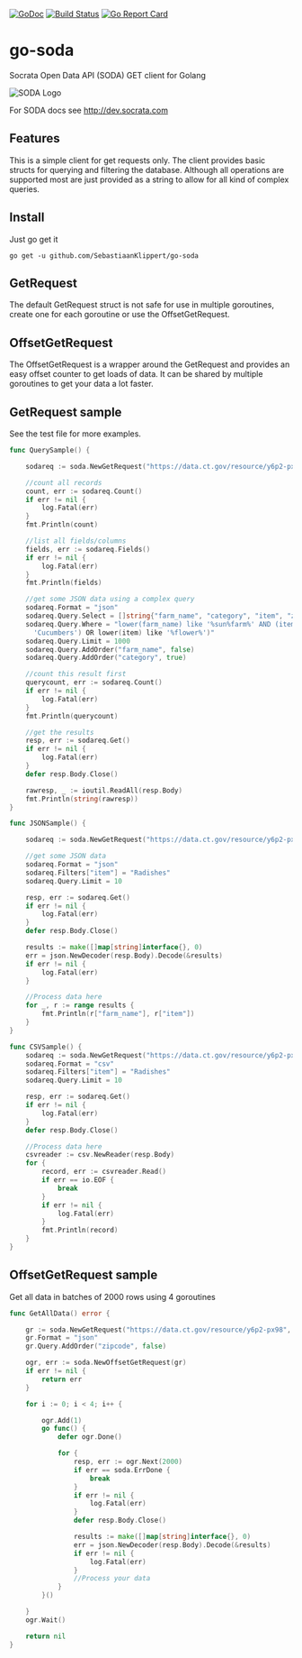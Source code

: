 [![GoDoc](https://godoc.org/github.com/golang/gddo?status.svg)](http://godoc.org/github.com/SebastiaanKlippert/go-soda)
[![Build Status](https://travis-ci.org/SebastiaanKlippert/go-soda.svg?branch=master)](https://travis-ci.org/SebastiaanKlippert/go-soda)
[![Go Report Card](http://goreportcard.com/badge/SebastiaanKlippert/go-soda)](http:/goreportcard.com/report/SebastiaanKlippert/go-soda)


# go-soda

Socrata Open Data API (SODA) GET client for Golang

![SODA Logo](http://1j3rac4ejwve1p3y0x1gprgk.wpengine.netdna-cdn.com/wp-content/uploads/2010/11/soda1.png)

For SODA docs see http://dev.socrata.com

## Features

This is a simple client for get requests only.
The client provides basic structs for querying and filtering the database.
Although all operations are supported most are just provided as a string to allow for all kind of complex queries.

## Install

Just go get it
```
go get -u github.com/SebastiaanKlippert/go-soda
```

## GetRequest

The default GetRequest struct is not safe for use in multiple goroutines, create one for each goroutine or use the OffsetGetRequest.

## OffsetGetRequest

The OffsetGetRequest is a wrapper around the GetRequest and provides an easy offset counter to get loads of data. 
It can be shared by multiple goroutines to get your data a lot faster.

## GetRequest sample

See the test file for more examples.

```go
func QuerySample() {

	sodareq := soda.NewGetRequest("https://data.ct.gov/resource/y6p2-px98", "")

	//count all records
	count, err := sodareq.Count()
	if err != nil {
		log.Fatal(err)
	}
	fmt.Println(count)

	//list all fields/columns
	fields, err := sodareq.Fields()
	if err != nil {
		log.Fatal(err)
	}
	fmt.Println(fields)

	//get some JSON data using a complex query
	sodareq.Format = "json"
	sodareq.Query.Select = []string{"farm_name", "category", "item", "zipcode"}
	sodareq.Query.Where = "lower(farm_name) like '%sun%farm%' AND (item in('Radishes', 
	  'Cucumbers') OR lower(item) like '%flower%')"
	sodareq.Query.Limit = 1000
	sodareq.Query.AddOrder("farm_name", false)
	sodareq.Query.AddOrder("category", true)

	//count this result first
	querycount, err := sodareq.Count()
	if err != nil {
		log.Fatal(err)
	}
	fmt.Println(querycount)

	//get the results
	resp, err := sodareq.Get()
	if err != nil {
		log.Fatal(err)
	}
	defer resp.Body.Close()

	rawresp, _ := ioutil.ReadAll(resp.Body)
	fmt.Println(string(rawresp))
}

func JSONSample() {

	sodareq := soda.NewGetRequest("https://data.ct.gov/resource/y6p2-px98", "")

	//get some JSON data
	sodareq.Format = "json"
	sodareq.Filters["item"] = "Radishes"
	sodareq.Query.Limit = 10

	resp, err := sodareq.Get()
	if err != nil {
		log.Fatal(err)
	}
	defer resp.Body.Close()

	results := make([]map[string]interface{}, 0)
	err = json.NewDecoder(resp.Body).Decode(&results)
	if err != nil {
		log.Fatal(err)
	}

	//Process data here
	for _, r := range results {
		fmt.Println(r["farm_name"], r["item"])
	}
}

func CSVSample() {
	sodareq := soda.NewGetRequest("https://data.ct.gov/resource/y6p2-px98", "")
	sodareq.Format = "csv"
	sodareq.Filters["item"] = "Radishes"
	sodareq.Query.Limit = 10

	resp, err := sodareq.Get()
	if err != nil {
		log.Fatal(err)
	}
	defer resp.Body.Close()

	//Process data here
	csvreader := csv.NewReader(resp.Body)
	for {
		record, err := csvreader.Read()
		if err == io.EOF {
			break
		}
		if err != nil {
			log.Fatal(err)
		}
		fmt.Println(record)
	}
}
```

## OffsetGetRequest sample

Get all data in batches of 2000 rows using 4 goroutines

```go
func GetAllData() error {

	gr := soda.NewGetRequest("https://data.ct.gov/resource/y6p2-px98", "")
	gr.Format = "json"
	gr.Query.AddOrder("zipcode", false)

	ogr, err := soda.NewOffsetGetRequest(gr)
	if err != nil {
		return err
	}

	for i := 0; i < 4; i++ {

		ogr.Add(1)
		go func() {
			defer ogr.Done()

			for {
				resp, err := ogr.Next(2000)
				if err == soda.ErrDone {
					break
				}
				if err != nil {
					log.Fatal(err)
				}
				defer resp.Body.Close()

				results := make([]map[string]interface{}, 0)
				err = json.NewDecoder(resp.Body).Decode(&results)
				if err != nil {
					log.Fatal(err)
				}
				//Process your data
			}
		}()

	}
	ogr.Wait()

	return nil
}
```
